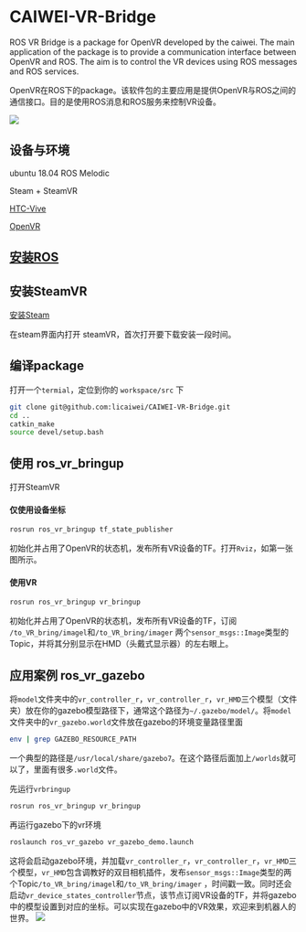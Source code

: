 # CAIWEI-VR-Bridge
ROS VR Bridge is a package for OpenVR developed by the caiwei. The main application of the package is to provide a communication interface between OpenVR and ROS. The aim is to control the VR devices using ROS messages and ROS services.

OpenVR在ROS下的package。该软件包的主要应用是提供OpenVR与ROS之间的通信接口。目的是使用ROS消息和ROS服务来控制VR设备。

![](C:\Users\lii\Documents\CAIWEI_Open_source\CAIWEI-VR-Bridge\assets\tf.gif)

## 设备与环境

ubuntu 18.04 ROS Melodic

Steam + SteamVR

[HTC-Vive](https://www.vive.com/cn/)

[OpenVR](https://github.com/ValveSoftware/openvr)

## [安装ROS](http://wiki.ros.org/melodic/Installation/Ubuntu)

## 安装SteamVR

[安装Steam](https://store.steampowered.com/about/)

在steam界面内打开 steamVR，首次打开要下载安装一段时间。

## 编译package

打开一个`termial`，定位到你的 `workspace/src` 下

```bash
git clone git@github.com:licaiwei/CAIWEI-VR-Bridge.git
cd ..
catkin_make
source devel/setup.bash
```

## 使用 ros_vr_bringup

打开SteamVR

#### 仅使用设备坐标

```bash
rosrun ros_vr_bringup tf_state_publisher
```

初始化并占用了OpenVR的状态机，发布所有VR设备的TF。打开`Rviz`，如第一张图所示。

#### 使用VR

```bash
rosrun ros_vr_bringup vr_bringup
```

初始化并占用了OpenVR的状态机，发布所有VR设备的TF，订阅 `/to_VR_bring/imagel`和`/to_VR_bring/imager` 两个`sensor_msgs::Image`类型的Topic，并将其分别显示在HMD（头戴式显示器）的左右眼上。

## 应用案例 ros_vr_gazebo

将`model`文件夹中的`vr_controller_r`，`vr_controller_r`，`vr_HMD`三个模型（文件夹）放在你的gazebo模型路径下，通常这个路径为`~/.gazebo/model/`。将`model`文件夹中的`vr_gazebo.world`文件放在gazebo的环境变量路径里面
```bash
env | grep GAZEBO_RESOURCE_PATH
```
一个典型的路径是`/usr/local/share/gazebo7`。在这个路径后面加上`/worlds`就可以了，里面有很多`.world`文件。

先运行`vrbringup`

```bash
rosrun ros_vr_bringup vr_bringup
```

再运行gazebo下的vr环境

```bash
roslaunch ros_vr_gazebo vr_gazebo_demo.launch
```

这将会启动gazebo环境，并加载`vr_controller_r`，`vr_controller_r`，`vr_HMD`三个模型，`vr_HMD`包含调教好的双目相机插件，发布`sensor_msgs::Image`类型的两个Topic`/to_VR_bring/imagel`和`/to_VR_bring/imager` ，时间戳一致。同时还会启动`vr_device_states_controller`节点，该节点订阅VR设备的TF，并将gazebo中的模型设置到对应的坐标。可以实现在gazebo中的VR效果，欢迎来到机器人的世界。
![](C:\Users\lii\Documents\CAIWEI_Open_source\CAIWEI-VR-Bridge\assets\gazebo_vr.gif)

